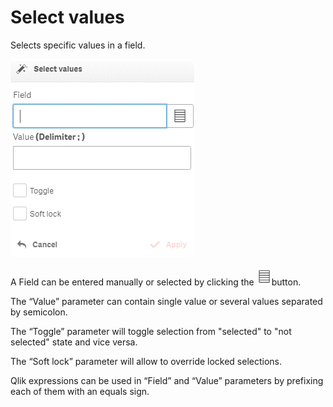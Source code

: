# Select values

Selects specific values in a field.

![](../.gitbook/assets/image%20%2874%29.png)

A Field can be entered manually or selected by clicking the ![](../.gitbook/assets/image%20%28122%29.png)button.


The “Value” parameter can contain single value or several values separated by semicolon.

The “Toggle” parameter will toggle selection from "selected" to "not selected" state and vice versa.

The “Soft lock” parameter will allow to override locked selections.

Qlik expressions can be used in “Field” and “Value” parameters by prefixing each of them with an equals sign.



